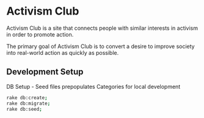 # Activism Club

Activism Club is a site that connects people with similar interests in activism in order to promote action.

The primary goal of Activism Club is to convert a desire to improve society into real-world action as quickly as possible.


## Development Setup
DB Setup - Seed files prepopulates Categories for local development
```bash
rake db:create;
rake db:migrate;
rake db:seed;
```
